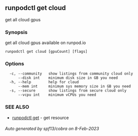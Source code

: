 ## runpodctl get cloud

get all cloud gpus

### Synopsis

get all cloud gpus available on runpod.io

```
runpodctl get cloud [gpuCount] [flags]
```

### Options

```
  -c, --community   show listings from community cloud only
      --disk int    minimum disk size in GB you need
  -h, --help        help for cloud
      --mem int     minimum sys memory size in GB you need
  -s, --secure      show listings from secure cloud only
      --vcpu int    minimum vCPUs you need
```

### SEE ALSO

* [runpodctl get](runpodctl_get.md)	 - get resource

###### Auto generated by spf13/cobra on 8-Feb-2023

